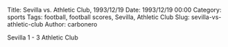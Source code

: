 Title: Sevilla vs. Athletic Club, 1993/12/19
Date: 1993/12/19 00:00
Category: sports
Tags: football, football scores, Sevilla, Athletic Club
Slug: sevilla-vs-athletic-club
Author: carbonero


Sevilla 1 - 3 Athletic Club

